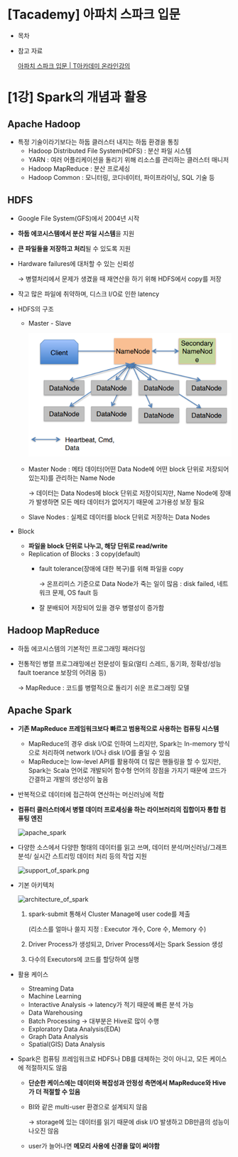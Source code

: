 # [Tacademy] 아파치 스파크 입문

- 목차
- 참고 자료

    [아파치 스파크 입문 | T아카데미 온라인강의](https://tacademy.skplanet.com/live/player/onlineLectureDetail.action?seq=193)

# [1강] Spark의 개념과 활용

## Apache Hadoop

- 특정 기술이라기보다는 하둡 클러스터 내지는 하둡 환경을 통칭
    - Hadoop Distributed File System(HDFS) : 분산 파일 시스템
    - YARN : 여러 어플리케이션을 돌리기 위해 리소스를 관리하는 클러스터 매니저
    - Hadoop MapReduce : 분산 프로세싱
    - Hadoop Common : 모니터링, 코디네이터, 파이프라이닝, SQL 기술 등

## HDFS

- Google File System(GFS)에서 2004년 시작
- **하둡 에코시스템에서 분산 파일 시스템**을 지원
- **큰 파일들을 저장하고 처리**될 수 있도록 지원
- Hardware failures에 대처할 수 있는 신뢰성

    → 병렬처리에서 문제가 생겼을 때 재연산을 하기 위해 HDFS에서 copy를 저장

- 작고 많은 파일에 취약하며, 디스크 I/O로 인한 latency
- HDFS의 구조
    - Master - Slave

        ![design_of_hadoop](./img/design_of_hadoop.png)

    - Master Node : 메타 데이터(어떤 Data Node에 어떤 block 단위로 저장되어 있는지)를 관리하는 Name Node

        → 데이터는 Data Nodes에 block 단위로 저장이되지만, Name Node에 장애가 발생하면 모든 메타 데이터가 없어지기 때문에 고가용성 보장 필요

    - Slave Nodes : 실제로 데이터를 block 단위로 저장하는 Data Nodes
- Block
    - **파일을 block 단위로 나누고, 해당 단위로 read/write**
    - Replication of Blocks : 3 copy(default)
        - fault tolerance(장애에 대한 복구)를 위해 파일을 copy

            → 온프리미스 기준으로 Data Node가 죽는 일이 많음 : disk failed, 네트워크 문제, OS fault 등

        - 잘 분배되어 저장되어 있을 경우 병렬성이 증가함

## Hadoop MapReduce

- 하둡 에코시스템의 기본적인 프로그래밍 패러다임
- 전통적인 병렬 프로그래밍에선 전문성이 필요(멀티 스레드, 동기화, 정확성/성능fault toerance 보장의 어려움 등)

    → MapReduce : 코드를 병렬적으로 돌리기 쉬운 프로그래밍 모델

## Apache Spark

- **기존 MapReduce 프레임워크보다 빠르고 범용적으로 사용하는 컴퓨팅 시스템**
    - MapReduce의 경우 disk I/O로 인하여 느리지만, Spark는 In-memory 방식으로 처리하여 network I/O나 disk I/O를 줄일 수 있음
    - MapReduce는 low-level API를 활용하여 더 많은 핸들링을 할 수 있지만, Spark는 Scala 언어로 개발되어 함수형 언어의 장점을 가지기 때문에 코드가 간결하고 개발의 생산성이 높음
- 반복적으로 데이터에 접근하여 연산하는 머신러닝에 적합
- **컴퓨터 클러스터에서 병렬 데이터 프로세싱을 하는 라이브러리의 집합이자 통합 컴퓨팅 엔진**

    ![apache_spark](apache_spark.png)

- 다양한 소스에서 다양한 형태의 데이터를 읽고 쓰며, 데이터 분석/머신러닝/그래프 분석/ 실시간 스트리밍 데이터 처리 등의 작업 지원

    ![support_of_spark.png](./img/support_of_spark-submit.png)

- 기본 아키텍처

    ![architecture_of_spark](architecture_of_spark.png)

    1. spark-submit 통해서 Cluster Manage에 user code를 제출

        (리소스를 얼마나 쓸지 지정 : Executor 개수, Core 수, Memory 수)

    2. Driver Process가 생성되고, Driver Process에서는 Spark Session 생성
    3. 다수의 Executors에 코드를 할당하여 실행
- 활용 케이스
    - Streaming Data
    - Machine Learning
    - Interactive Analysis → latency가 적기 때문에 빠른 분석 가능
    - Data Warehousing
    - Batch Processing → 대부분은 Hive로 많이 수행
    - Exploratory Data Analysis(EDA)
    - Graph Data Analysis
    - Spatial(GIS) Data Analysis
- Spark은 컴퓨팅 프레임워크로 HDFS나 DB를 대체하는 것이 아니고, 모든 케이스에 적절하지도 않음
    - **단순한 케이스에는 데이터와 복잡성과 안정성 측면에서 MapReduce와 Hive가 더 적절할 수 있음**
    - BI와 같은 multi-user 환경으로 설계되지 않음

        → storage에 있는 데이터를 읽기 때문에 disk I/O 발생하고 DB만큼의 성능이 나오진 않음

    - user가 늘어나면 **메모리 사용에 신경을 많이 써야함**